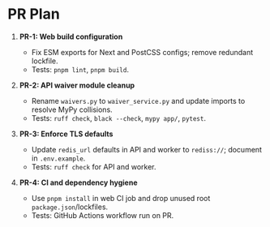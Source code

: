 # PR Plan

1. **PR-1: Web build configuration**
   - Fix ESM exports for Next and PostCSS configs; remove redundant lockfile.
   - Tests: `pnpm lint`, `pnpm build`.

2. **PR-2: API waiver module cleanup**
   - Rename `waivers.py` to `waiver_service.py` and update imports to resolve MyPy collisions.
   - Tests: `ruff check`, `black --check`, `mypy app/`, `pytest`.

3. **PR-3: Enforce TLS defaults**
   - Update `redis_url` defaults in API and worker to `rediss://`; document in `.env.example`.
   - Tests: `ruff check` for API and worker.

4. **PR-4: CI and dependency hygiene**
   - Use `pnpm install` in web CI job and drop unused root `package.json`/lockfiles.
   - Tests: GitHub Actions workflow run on PR.
